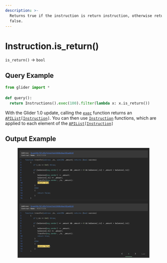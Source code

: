 ```yaml
---
description: >-
  Returns true if the instruction is return instruction, otherwise returns
  false.
---
```


# Instruction.is\_return()

`is_return()` -> `bool`

## Query Example

```python
from glider import *

def query():
  return Instructions().exec(100).filter(lambda x: x.is_return())
```

With the Glider 1.0 update, calling the [`exec`](../instructions/instructions.exec.md) function returns an [`APIList`](../iterables/apilist.md)`[`[`Instruction`](./)`]`. You can then use [`Instruction`](./) functions, which are applied to each element of the [`APIList`](../iterables/apilist.md)`[`[`Instruction`](./)`]`

## Output Example

<figure><img src="../../.gitbook/assets/image (200).png" alt=""><figcaption></figcaption></figure>

